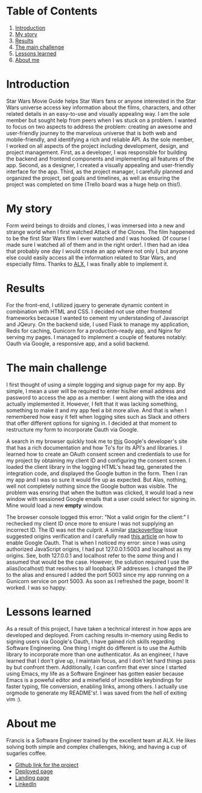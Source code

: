 
# Table of Contents

1.  [Introduction](#org967b2f2)
2.  [My story](#org0d053b1)
3.  [Results](#org17922d3)
4.  [The main challenge](#orgbaa395b)
5.  [Lessons learned](#org46112ed)
6.  [About me](#org14025f5)


<a id="org967b2f2"></a>

# Introduction

Star Wars Movie Guide helps Star Wars fans or anyone interested in the Star Wars universe
access key information about the films, characters, and other related details in an
easy-to-use and visually appealing way. I am the sole member but sought help from peers
when I ws stuck on a problem. I wanted to focus on two aspects to address the problem: creating an
awesome and user-friendly journey to the marvelous universe that is both web and mobile-friendly,
and identifying a rich and reliable API. As the sole member, I worked on all aspects of the
project including development, design, and project management. First, as a developer, I was responsible
for building the backend and frontend components and implementing all features of the app. 
Second, as a designer, I created a visually appealing and user-friendly interface for the app.
Third, as the project manager, I carefully planned and organized the project, set 
goals and timelines, as well as ensuring the project was completed on time (Trello board
was a huge help on this!).


<a id="org0d053b1"></a>

# My story

Form weird beings to droids and clones, I was immersed into a new and strange
world when I first watched Attack of the Clones. The film happened to be the first
Star Wars film I ever watched and I was hooked. Of course I made sure I watched
all of them and in the right order!. I then had an idea that probably one day
I would create an app where not only I, but anyone else could easily access all
the information related to Star Wars, and especially films. Thanks to [ALX](https://www.alxafrica.com/), I was
finally able to implement it.


<a id="org17922d3"></a>

# Results

For the front-end, I utilized jquery to generate dynamic content in combination
with HTML and CSS. I decided not use other frontend frameworks because I wanted to
cement my understanding of Javascript and JQeury. On the backend side, I used
Flask to manage my application, Redis for caching,  Gunicorn for a
production-ready app, and Nginx for serving my pages.
I managed to implement a couple of features notably: Oauth via Google, a responsive
app, and a solid backend.


<a id="orgbaa395b"></a>

# The main challenge

I first thought of using a simple logging and signup page for my app. By simple,
I mean a user will be required to enter his/her email address and password to access
the app as a member. I went along with the idea and actually implemented it. However,
I felt that it was lacking something, something to make it and my app feel a bit more alive.
And that is when I remembered how easy it felt when logging sites such as Slack and others
that offer different options for signing in. I decided at that moment to restructure my
form to incorporate Oauth via Google.

A search in my browser quickly took me to [this](https://developers.google.com/identity/gsi/web/guides/overview) Google's developer's site that has a rich documentation
and how To's for its API's and libraries. I learned how to create an OAuth consent screen and credentials to use
for my project by obtaining my client ID and configuring the consent screen. I loaded the client
library in the logging HTML's head tag, generated the integration code, and displayed the Google
button in the form. Then I ran my app and I was so sure it would fire up as expected. But Alas,
nothing, well not completely nothing since the Google button was visible. The problem
was ensring that when the button was clicked, it would load a new window with sessioned
Google emails that a user could select for signing in. Mine would load a new **empty** window.

The browser console logged this error: "Not a valid origin for the client:"
I rechecked my client ID once more to ensure I was not supplying an incorrect ID. The ID
was not the culprit. A similar [stackoverflow](https://stackoverflow.com/questions/42566296/google-api-authentication-not-valid-origin-for-the-client) issue suggested origins verification and I
carefully read [this article](https://medium.com/@thomashellstrom/use-google-as-login-in-your-web-app-with-oauth2-352f6c7f10e6) on how to enable Google Oauth. That is when I noticed my error:
since I was using authorized JavaScript origins, I had put 127.0.0.1:5003 and localhost as my origins.
See, both 127.0.0.1 and localhost refer to the *same* thing and I assumed that would be the
case. However, the solution required I use the alias(localhost) that resolves to all loopback IP addresses.
I changed the IP to the alias and ensured I added the port 5003 since my app running on a Gunicorn service
on port 5003. As soon as I refreshed the page, boom! It worked. I was so happy.


<a id="org46112ed"></a>

# Lessons learned

As a result of this project, I have taken a technical interest in how apps are developed and deployed.
From caching results in-memory using Redis to signing users via Google's Oauth, I have gained
rich skills regarding Software Engineering. One thing I might do different is
to use the Authlib library to incorporate more than one authenticator.
As an engineer, I have learned that I don't give up, I maintain focus, and I don't let
hard things pass by but confront them.
Additionally, I can confirm that ever since I started using Emacs, my life as a
Software Engineer has gotten easier because Emacs is a poweful editor and a minefield
of incredible keybindings for faster typing, file conversion, enabling links, among others. 
I actually use orgmode to generate my README's!. I was saved from the hell of exiting vim :).


<a id="org14025f5"></a>

# About me

Francis is a Software Engineer trained by the excellent team at ALX. He likes solving both simple 
and complex challenges, hiking, and having a cup of sugarles coffee.

-   [Github link for the project](https://github.com/fk2019/Star_Wars_Movie_Guide)
-   [Deployed page](http://34.232.69.25/)
-   [Landing page](https://fk2019.github.io/home/)
-   [LinkedIn](https://www.linkedin.com/in/francis-kamau-792953252/)

